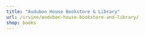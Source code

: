 ```yaml
---
title: "Audubon House Bookstore & Library"
url: /irvine/audubon-house-bookstore-and-library/
shop: books
---
```

